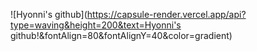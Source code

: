 
![Hyonni's github](https://capsule-render.vercel.app/api?type=waving&height=200&text=Hyonni's github!&fontAlign=80&fontAlignY=40&color=gradient)

